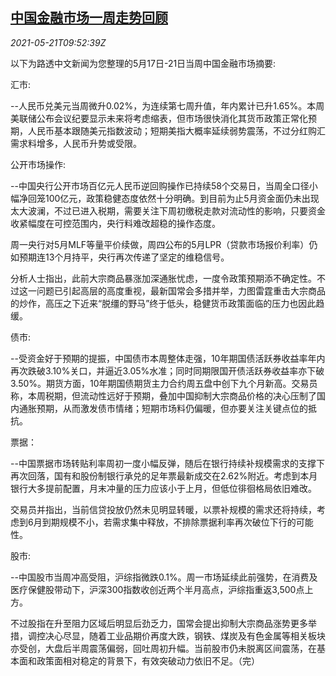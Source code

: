 <!--1621591262000-->
[中国金融市场一周走势回顾](https://cn.reuters.com/article/weekly-glance-china-financial-0521-idCNKCS2D20ZN)
------

<div><i>2021-05-21T09:52:39Z</i></div><p>以下为路透中文新闻为您整理的5月17日-21日当周中国金融市场摘要:</p><p>汇市:</p><p>--人民币兑美元当周微升0.02%，为连续第七周升值，年内累计已升1.65%。本周美联储公布会议纪要显示未来将考虑缩表，但市场很快消化其货币政策正常化预期，人民币基本跟随美元指数波动；短期美指大概率延续弱势震荡，不过分红购汇需求料增多，人民币升势或受限。</p><p>公开市场操作:</p><p>--中国央行公开市场百亿元人民币逆回购操作已持续58个交易日，当周全口径小幅净回笼100亿元，政策稳健态度依然十分明确。到目前为止5月资金面仍未出现太大波澜，不过已进入税期，需要关注下周初缴税走款对流动性的影响，只要资金收紧幅度在可控范围内，央行料难改超稳的操作态度。</p><p>周一央行对5月MLF等量平价续做，周四公布的5月LPR（贷款市场报价利率）仍如预期连13个月持平，央行再次传递了坚定的维稳信号。</p><p>分析人士指出，此前大宗商品暴涨加深通胀忧虑，一度令政策预期添不确定性。不过这一问题已引起高层的高度重视，最新国常会多措并举，力图雷霆重击大宗商品的炒作，高压之下近来“脱缰的野马”终于低头，稳健货币政策面临的压力也因此趋缓。</p><p>债市:</p><p>--受资金好于预期的提振，中国债市本周整体走强，10年期国债活跃券收益率年内再次跌破3.10%关口，并逼近3.05%水准；同时同期限国开债活跃券收益率亦下破3.50%。期货方面，10年期国债期货主力合约周五盘中创下九个月新高。交易员称，本周税期，但流动性远好于预期，叠加中国抑制大宗商品价格的决心压制了国内通胀预期，从而激发债市情绪；短期市场料仍偏暖，但亦要关注关键点位的抵抗。</p><p>票据：</p><p>--中国票据市场转贴利率周初一度小幅反弹，随后在银行持续补规模需求的支撑下再次回落，国有和股份制银行承兑的足年票最新成交在2.62%附近。考虑到本月银行大多提前配置，月末冲量的压力应该小于上月，但低位徘徊格局依旧难改。</p><p>交易员并指出，当前信贷投放仍然未见明显转暖，以票补规模的需求还将持续，考虑到6月到期规模不小，若需求集中释放，不排除票据利率再次破位下行的可能性。</p><p>股市:</p><p>--中国股市当周冲高受阻，沪综指微跌0.1%。周一市场延续此前强势，在消费及医疗保健股带动下，沪深300指数收创近两个半月高点，沪综指重返3,500点上方。</p><p>不过股指在升至阻力区域后明显后劲乏力，国常会提出抑制大宗商品涨势更多举措，调控决心尽显，随着工业品期价再度大跌，钢铁、煤炭及有色金属等相关板块亦受创，大盘后半周震荡偏弱，回吐周初升幅。当前股市仍未脱离区间震荡，在基本面和政策面相对稳定的背景下，有效突破动力依旧不足。（完）</p>
